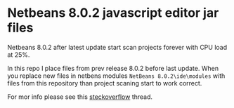 Netbeans 8.0.2 javascript editor jar files
==========================================

Netbeans 8.0.2 after latest update start scan projects forever with CPU load at 25%.

In this repo I place files from prev release 8.0.2 before last update. When you replace new files in netbens modules ```NetBeans 8.0.2\ide\modules``` with files from this repository than project scaning start to work correct.

For mor info please see this [steckoverflow](http://stackoverflow.com/questions/28811246/netbeans-background-scanning-projects-takes-too-long) thread.
